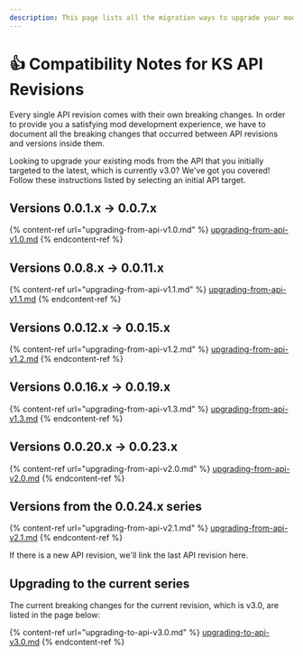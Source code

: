 ```yaml
---
description: This page lists all the migration ways to upgrade your mods
---
```


# 👍 Compatibility Notes for KS API Revisions

Every single API revision comes with their own breaking changes. In order to provide you a satisfying mod development experience, we have to document all the breaking changes that occurred between API revisions and versions inside them.

Looking to upgrade your existing mods from the API that you initially targeted to the latest, which is currently v3.0? We've got you covered! Follow these instructions listed by selecting an initial API target.

## Versions 0.0.1.x -> 0.0.7.x

{% content-ref url="upgrading-from-api-v1.0.md" %}
[upgrading-from-api-v1.0.md](upgrading-from-api-v1.0.md)
{% endcontent-ref %}

## Versions 0.0.8.x -> 0.0.11.x

{% content-ref url="upgrading-from-api-v1.1.md" %}
[upgrading-from-api-v1.1.md](upgrading-from-api-v1.1.md)
{% endcontent-ref %}

## Versions 0.0.12.x -> 0.0.15.x

{% content-ref url="upgrading-from-api-v1.2.md" %}
[upgrading-from-api-v1.2.md](upgrading-from-api-v1.2.md)
{% endcontent-ref %}

## Versions 0.0.16.x -> 0.0.19.x

{% content-ref url="upgrading-from-api-v1.3.md" %}
[upgrading-from-api-v1.3.md](upgrading-from-api-v1.3.md)
{% endcontent-ref %}

## Versions 0.0.20.x -> 0.0.23.x

{% content-ref url="upgrading-from-api-v2.0.md" %}
[upgrading-from-api-v2.0.md](upgrading-from-api-v2.0.md)
{% endcontent-ref %}

## Versions from the 0.0.24.x series

{% content-ref url="upgrading-from-api-v2.1.md" %}
[upgrading-from-api-v2.1.md](upgrading-from-api-v2.1.md)
{% endcontent-ref %}

If there is a new API revision, we'll link the last API revision here.

## Upgrading to the current series

The current breaking changes for the current revision, which is v3.0, are listed in the page below:

{% content-ref url="upgrading-to-api-v3.0.md" %}
[upgrading-to-api-v3.0.md](upgrading-to-api-v3.0.md)
{% endcontent-ref %}
